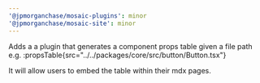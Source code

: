 ```yaml
---
'@jpmorganchase/mosaic-plugins': minor
'@jpmorganchase/mosaic-site': minor
---
```


Adds a a plugin that generates a component props table given a file path e.g. :propsTable{src="../../packages/core/src/button/Button.tsx"}

It will allow users to embed the table within their mdx pages.
